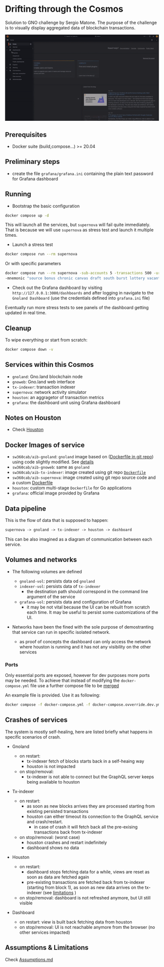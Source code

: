 # Drifting through the Cosmos

Solution to GNO challenge by Sergio Matone.
The purpose of the challenge is to visually display aggregated data of blockchain transactions.

![Banner](.github/demo.gif)

## Prerequisites

* Docker suite (build,compose...) >= 20.04

## Preliminary steps

* create the file `grafana/grafana.ini` containing the plain text password for Grafana dashboard

## Running

* Bootstrap the basic configuration

```bash
docker compose up -d
```

This will launch all the services, but `supernova` will fail quite immediately.
That is because we will use `supernova` as stress test and launch it multiple times.

* Launch a stress test

```bash
docker compose run --rm supernova
```

  Or with specific parameters

```bash
docker compose run --rm supernova -sub-accounts 5 -transactions 500 -url http://gnoland:26657 -mode REALM_CALL
-mnemonic "source bonus chronic canvas draft south burst lottery vacant surface solve popular case indicate oppose farm nothing bullet exhibit title speed wink action roast"
```

* Check out the Grafana dashboard by visiting `http://127.0.0.1:3000/dashboards` and after logging in navigate to the `Gnoland Dashboard`
(use the credentials defined into `grafana.ini` file)

Eventually run more stress tests to see panels of the dashboard getting updated in real time.

## Cleanup

To wipe everything or start from scratch:

```bash
docker compose down -v
```

## Services within this Cosmos

* `gnoland`: Gno.land blockchain node
* `gnoweb`: Gno.land web interface
* `tx-indexer`: transaction indexer
* `supernova`: network activity simulator
* `houston`: an aggragetor of transaction metrics
* `grafana`: the dashboard unit using Grafana dashboard

## Notes on Houston

* Check [Houston](houston/README.md)

## Docker Images of service

* `sw360cab/aib-gnoland`: `gnoland` image based on
([Dockerfile in git repo](https://raw.githubusercontent.com/gnolang/gno/master/Dockerfile)) using code slightly modified. See [details](Assumptions.md/#gnoland)
* `sw360cab/aib-gnoweb`: same as `gnoland`
* `sw360cab/aib-tx-indexer`: image created using git repo [`Dockerfile`](https://raw.githubusercontent.com/gnolang/tx-indexer/main/Dockerfile)
* `sw360cab/aib-supernova`: image created using git repo source code and a custom [Dockerfile](supernova-build/supernova.Dockerfile)
* `houston`: custom multi-stage `Dockerfile` for Go applications
* `grafana`: official image provided by Grafana

## Data pipeline

This is the flow of data that is supposed to happen:

```txt
supernova -> gnoland -> tx-indexer -> houston -> dashboard
```

This can be also imagined as a diagram of communication between each service.

## Volumes and networks

* The following volumes are defined
  * `gnoland-vol`: persists data od `gnoland`
  * `indexer-vol`: persists data of `tx-indexer`
    * the destination path should correspond in the command line argument of the service
  * `grafana-vol`: persists data and configuration of Grafana
    * it may be not vital because the UI can be rebuilt from scratch each time. It may be useful to persist some customizations of the UI.

* Networks have been the fined with the sole purpose of demostranting that service can run in specific isolated network.
  * as proof of concepts the dashboard can only access the network where houston is running and it has not any visibility on the other services

### Ports

Only essential ports are exposed, however for dev purposes more ports may be needed.
To achieve that instead of modifying the `docker-compose.yml` file use a further compose file to be [merged](https://docs.docker.com/compose/multiple-compose-files/merge/)

An example file is provided. Use it as following:

```bash
docker compose -f docker-compose.yml -f docker-compose.ovverride.dev.yml up -d
```

## Crashes of services

The system is mostly self-healing, here are listed briefly what happens in specific scenarios of crash.

* Gnoland
  * on restart:
    * tx-indexer fetch of blocks starts back in a self-heaing way
    * houston is not impacted
  * on stop/removal:
    * tx-indexer is not able to connect but the GraphQL server keeps being available to houston

* Tx-indexer
  * on restart:
    * as soon as new blocks arrives they are processed starting from existing persisted transactions
    * houston can either timeout its connection to the GraphQL service and crash/restart.
      * in case of crash it will fetch back all the pre-exising transactions back from tx-indexer
  * on stop/removal: (worst case)
    * houston crashes and restart indefinitely
    * dashboard shows no data

* Houston
  * on restart:
    * dashboard stops fetching data for a while, views are reset as soon as data are fetched again
    * pre-existing transactions are fetched back from tx-indexer (starting from block 1), as soon as new data arrives on the tx-indexer (see [limitations](Assumptions.md#houston) )
  * on stop/removal: dashboard is not refreshed anymore, but UI still visible

* Dashboard
  * on restart: view is built back fetching data from houston
  * on stop/removal: UI is not reachable anymore from the browser (no other services impacted)

## Assumptions & Limitations

Check [Assumptions.md](Assumptions.md)
